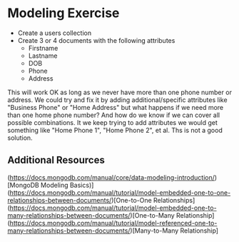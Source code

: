 # Modeling Exercise

* Create a users collection
* Create 3 or 4 documents with the following attributes
	* Firstname
	* Lastname
	* DOB
	* Phone
	* Address

This will work OK as long as we never have more than one phone number or address.  We could try and fix it by adding additional/specific attributes like "Business Phone" or "Home Address" but what happens if we need more than one home phone number?  And how do we know if we can cover all possible combinations.  It we keep trying to add attributes we would get something like "Home Phone 1", "Home Phone 2", et al.  Ths is not a good solution.



## Additional Resources

(https://docs.mongodb.com/manual/core/data-modeling-introduction/)[MongoDB Modeling Basics)]
(https://docs.mongodb.com/manual/tutorial/model-embedded-one-to-one-relationships-between-documents/)[One-to-One Relationships]
(https://docs.mongodb.com/manual/tutorial/model-embedded-one-to-many-relationships-between-documents/)[One-to-Many Relationship]
(https://docs.mongodb.com/manual/tutorial/model-referenced-one-to-many-relationships-between-documents/)[Many-to-Many Relationship]
